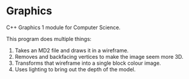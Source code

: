 # Graphics
C++ Graphics 1 module for Computer Science.

This program does multiple things:
1. Takes an MD2 file and draws it in a wireframe.
2. Removes and backfacing vertices to make the image seem more 3D.
3. Transforms that wireframe into a single block colour image.
4. Uses lighting to bring out the depth of the model.
